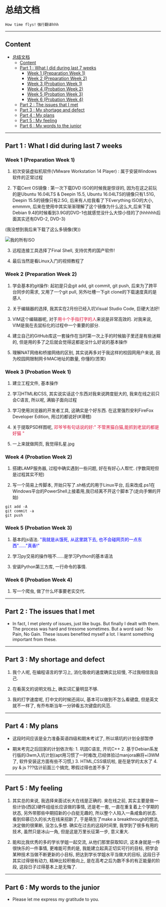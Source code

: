 # 总结文档

`How time flys!` `强行翻译hhh`

---

## Content

<!-- TOC -->

- [总结文档](#总结文档)
    - [Content](#content)
    - [Part 1 : What I did during last 7 weeks](#part-1--what-i-did-during-last-7-weeks)
        - [Week 1 (Preparation Week 1)](#week-1-preparation-week-1)
        - [Week 2 (Preparation Week 2)](#week-2-preparation-week-2)
        - [Week 3 (Probation Week 1)](#week-3-probation-week-1)
        - [Week 4 (Probation Week 2)](#week-4-probation-week-2)
        - [Week 5 (Probation Week 3)](#week-5-probation-week-3)
        - [Week 6 (Probation Week 4)](#week-6-probation-week-4)
    - [Part 2 : The issues that I met](#part-2--the-issues-that-i-met)
    - [Part 3 : My shortage and defect](#part-3--my-shortage-and-defect)
    - [Part 4 : My plans](#part-4--my-plans)
    - [Part 5 : My feeling](#part-5--my-feeling)
    - [Part 6 : My words to the junior](#part-6--my-words-to-the-junior)

<!-- /TOC -->

---

## Part 1 : What I did during last 7 weeks

### Week 1 (Preparation Week 1)

1. 初次安装虚拟机软件(VMware Workstation 14 Player) : 属于安装Windows软件的正常过程

2. 下载Cent OS镜像 : 第一次下载DVD ISO的时候我是惊讶的, 因为在这之前玩的是Ubuntu 16.04LTS & Deepin 15.5, Ubuntu 16.04LTS的镜像只有1.51G, Deepin 15.5的镜像只有2.5G, 后来有人给我看了下Everything ISO的大小, emmmm, 后来在使用中其实渐渐理解了这个镜像为什么这么大,后来下载Debian 9.4的时候看到3.9G的DVD-1也就感觉没什么大惊小怪的了(hhhhhh后面其实还有DVD-2, DVD-3)

(我没想到我后来下载了这么多镜像(笑))

![我的所有ISO](http://static.zybuluo.com/Mark201802/4uvub0tguk203cuk8tv53r5r/image_1cffnpmtnen2aq31u7sdkros79.png)

3. 远程连接工具选择了Final Shell, 支持优秀的国产软件!

4. 最后当然是看Linux入门的视频教程了

### Week 2 (Preparation Week 2)

1. 学会基本的git操作: 起初是只会git add, git commit, git push, 后来为了跨平台同步的需求, 又用了一个git pull, 另外吐槽一下git clone的下载速度真的是感人

2. 关于编辑器的选择, 我其实在2月份已经入坑Visual Studio Code, 巨硬大法好!

3. VIM这个编辑器呢, 对于<font color = "dc143c">用十个手指打字的人</font>来说是非常高效的. 对我来说, VIM是我在去鼠标化的过程中一个重要的部分.

4. 建立自己的GitHub库这一套操作在当时第一次上手的时候脑子里还是有些迷糊的, 但是用的多了之后就会觉得这都是没什么好说的基本操作

5. 理解NAT网络和桥接网络的区别, 其实说再多对于我这样的校园网用户来说, 因为校园网限制网卡MAC地址的数量, 你懂的(苦笑)

### Week 3 (Probation Week 1)

1. 建立工程文件, 基本操作

2. 学习HTML和CSS, 其实说实话这个东西对我来说跨度挺大的, 我来在线之前只会C语言, 所以呢, 满脑子面向过程

3. 学习使用浏览器的开发者工具, 这确实是个好东西. 在这里强烈安利FireFox Developer Edition, 用过的都说好(#滑稽)

4. 关于提取PSD样图呢, <font color = "dc143c">邓爷爷有句话说的好:" 不管黑猫白猫,能抓到老鼠的都是好猫 "</font>

5. 一上来就做网页, 我觉得扎星.jpg

### Week 4 (Probation Week 2)

1. 搭建LAMP服务器, 过程中确实遇到一些问题, 好在有好心人帮忙. (字数简短但是过程其实不短)

2. 写一个简易上传脚本, 开始只写了.sh格式的用于Linux平台, 后来改成.ps1在Windows平台的PowerShell上接着用,我已经离不开这个脚本了(走向手懒的开始)

```
git add -A
git commit -a
git push
```

### Week 5 (Probation Week 3)

1. 基本的js语法. <font color = "0000FF">"我就是从饿死, 从这里跳下去, 也不会碰网页的一点东西"......"真香!"</font>

2. 学习py交易的操作哦不......是学习Python的基本语法

3. 安装Python第三方库, 一行命令的事情.

### Week 6 (Probation Week 4)

1. 写一个爬虫, 做了什么坏事要老实交代.

---

## Part 2 : The issues that I met

- In fact, I met plenty of issues, just like bugs. But finally I dealt with them. The process was hard and tiresome sometimes. But a word said : No Pain, No Gain. These issues benefited myself a lot. I learnt something important from these.

---

## Part 3 : My shortage and defect

1. 我个人呢, 在编程语言的学习上, 消化吸收的速度确实比较慢, 不过我相信我自己.

2. 在看英文的说明文档上, 确实词汇量明显不够. 

3. 我的打字速度呢, 打中文的时候还阔以, 基本可以做到不怎么看键盘, 但是英文就不一样了, 有乔布斯当年一分钟看五次键盘的风范.

---

## Part 4 : My plans

- 这段时间应该是全力准备英语四级和期末考试了, 所以填坑的计划全部暂停

- 期末考完之后回家的计划依次有: 1. 巩固C语言, 开坑C++ 2. 基于Debian系发行版的i3wm入坑计划(apt用习惯了一时难改,已经体验过manjora麻将+i3WM了, 软件安装这方面有些不习惯,) 3. HTML,CSS填坑啦, 是在是学的太水了 4. py & js ???估计前面三个搞完, 寒假过得也差不多了

---

## Part 5 : My feeling

1. 其实总的来说, 我选择来面试长大在线是正确的. 来在线之前, 其实主要是做一些计协(西区)硬件组组长应该做的事情, 还是老一套, 一直在重复着上个学期的状态, 另外带那些中期招新的小白挺无趣的, 所以整个人陷入一条咸鱼的状态. 看到仰慕已久的长大在线来招新了, 于是萌生了make a breakthrough的想法, 决定做的很果断, 没怎么多想. 确实在过去的这段时间里, 我学到了很多有用的技术, 虽然只是冰山一角, 但是这是万里长征第一步, 意义重大.

2. 能和比我优秀的多的学长学姐一起交流, 从他们那里获取知识, 这本身就是一件很快乐的一件事情, 更难能可贵的是, 我能建立起真正切实可行的目标, 把学会某种技术当做不断更新的小目标, 把达到学长学姐水平当做大的目标, 这段日子其实过得很有动力, 精神比较积极向上, 是在高考之后为数不多的有正能量的阶段, 这段日子过得基本上是无悔了.

---

## Part 6 : My words to the junior

- Please let me express my gratitude to you.